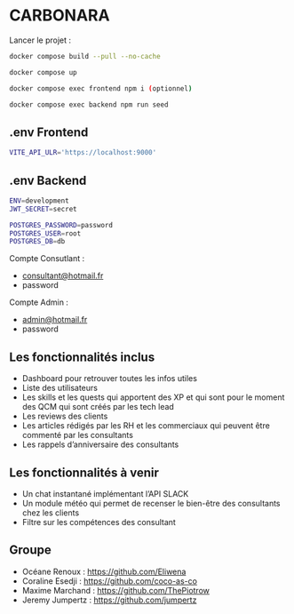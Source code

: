 # CARBONARA

Lancer le projet : 

 ```sh
 docker compose build --pull --no-cache 
 ```
 ```sh
docker compose up 
 ```
 ```sh
 docker compose exec frontend npm i (optionnel) 
 ```
 ```sh
docker compose exec backend npm run seed 
 ```

## .env Frontend 

```sh
VITE_API_ULR='https://localhost:9000'
```


## .env Backend 
```sh
ENV=development
JWT_SECRET=secret

POSTGRES_PASSWORD=password 
POSTGRES_USER=root
POSTGRES_DB=db
```

Compte Consutlant : 
- consultant@hotmail.fr
- password

Compte Admin : 
 - admin@hotmail.fr
 - password

## Les fonctionnalités inclus
- Dashboard pour retrouver toutes les infos utiles
- Liste des utilisateurs 
- Les skills et les quests qui apportent des XP et qui sont pour le moment des QCM qui sont créés par les tech lead
- Les reviews des clients
- Les articles rédigés par les RH et les commerciaux qui peuvent être commenté par les consultants
- Les rappels d’anniversaire des consultants

## Les fonctionnalités à venir
- Un chat instantané implémentant l’API SLACK
- Un module météo qui permet de recenser le bien-être des consultants chez les clients
- Filtre sur les compétences des consultant

## Groupe 

- Océane Renoux : https://github.com/Eliwena
- Coraline Esedji : https://github.com/coco-as-co
- Maxime Marchand : https://github.com/ThePiotrow
- Jeremy Jumpertz : https://github.com/jumpertz